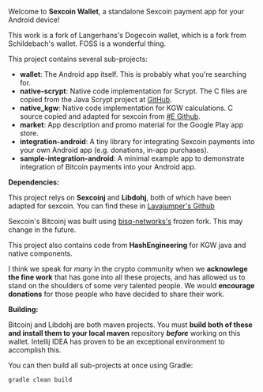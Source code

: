 Welcome to __Sexcoin Wallet__, a standalone Sexcoin payment app for your Android device!

This work is a fork of Langerhans's Dogecoin wallet, which is a fork from Schildebach's
wallet. FOSS is a wonderful thing. 

This project contains several sub-projects:

 * __wallet__:
     The Android app itself. This is probably what you're searching for.
 * __native-scrypt__:
     Native code implementation for Scrypt. The C files are copied from the
     Java Scrypt project at [GitHub](https://github.com/wg/scrypt).
 * __native_kgw__: 
     Native code implementation for KGW calculations. C source copied and adapted for sexcoin 
     from [#E Github](https://github.com/hashengineering).
 * __market__:
     App description and promo material for the Google Play app store.
 * __integration-android__:
     A tiny library for integrating Sexcoin payments into your own Android app
     (e.g. donations, in-app purchases).
 * __sample-integration-android__:
     A minimal example app to demonstrate integration of Bitcoin payments into
     your Android app.


__Dependencies:__

This project relys on __Sexcoinj__ and __Libdohj__, both of which have been adapted for sexcoin. 
You can find these in [Lavajumper's Github](https://github.com/lavajumper)

Sexcoin's Bitcoinj was built using [bisq-networks's](https://github.com/bisq-network/bitcoinj) frozen fork.
This may change in the future.

This project also contains code from __HashEngineering__ for KGW java and native components. 
 

I think we speak for _many_ in the crypto community when we __acknowlege the fine work__ that
has gone into all these projects, and has allowed us to stand on the shoulders of some very
talented people. We would __encourage donations__ for those people who have decided to share their
work.


__Building:__

Bitcoinj and Libdohj are both maven projects. You must __build both of these and install them 
to your local maven__ repository ___before___ working on this wallet. Intellij IDEA has proven to be an
exceptional environment to accomplish this.

You can then build all sub-projects at once using Gradle:

`gradle clean build`
